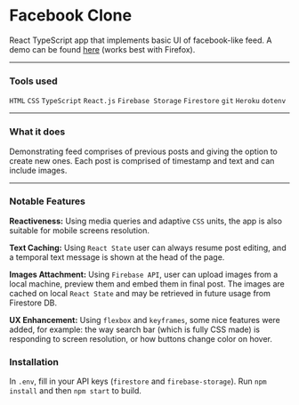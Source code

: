 # Facebook Clone

React TypeScript app that implements basic UI of facebook-like feed. A demo can be found [here](https://meirfriedmann.github.io/fb-clone/) (works best with Firefox).
****
### Tools used
`HTML` `CSS` `TypeScript` `React.js` `Firebase Storage` `Firestore` `git` `Heroku` `dotenv`
****
### What it does
Demonstrating feed comprises of previous posts and giving the option to create new ones. Each post is comprised of timestamp and text and can include images. 
****
### Notable Features

**Reactiveness:** Using media queries and adaptive `CSS` units, the app is also suitable for mobile screens resolution.

**Text Caching:** Using `React State` user can always resume post editing, and a temporal text message is shown at the head of the page.   

**Images Attachment:** Using `Firebase API`, user can upload images from a local machine, preview them and embed them in final post. The images are cached on local `React State` and may be retrieved in future usage from Firestore DB. 

**UX Enhancement:** Using `flexbox` and `keyframes`, some nice features were added, for example: the way search bar (which is fully CSS made) is responding to screen resolution, or how buttons change color on hover. 

### Installation
In `.env`, fill in your API keys (`firestore` and `firebase-storage`). Run `npm install` and then `npm start` to build.

